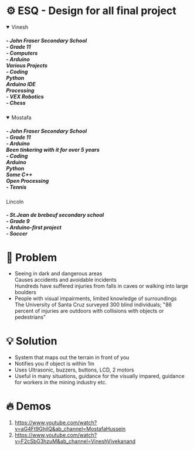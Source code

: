 # ⚙️ ESQ - Design for all final project 
<details open>
  <summary>Vinesh</summary>
<h5>
- John Fraser Secondary School </br>
- Grade 11</br> 
- Computers</br> 
- Arduino </br> 
Various Projects </br>
- Coding</br> 
Python</br> 
Arduino IDE</br> 
Processing </br>  
- VEX Robotics </br>
- Chess 
</h5>
</details>

<details open>
  <summary>Mostafa</summary>
<h5>
- John Fraser Secondary School  </br> 
- Grade 11  </br>
- Arduino </br>
Been tinkering with it for over 5 years </br>
- Coding </br>
Arduino </br>
Python </br>
Some C++ </br>
Open Processing </br>
- Tennis </br>
</h5>
</details>

 <summary>Lincoln</summary>
<h5>
- St.Jean de brebeuf secondary school </br>
- Grade 9 </br>
- Arduino-first project </br>
- Soccer </br>
</h5>
</details>


# 🤔 Problem
- Seeing in dark and dangerous areas</br>
Causes accidents and avoidable incidents </br>
Hundreds have suffered injuries from falls in caves or walking into large boulders</br>
- People with visual impairments, limited knowledge of surroundings</br>
The University of Santa Cruz surveyed 300 blind individuals; "86 percent of injuries are outdoors with collisions with objects or pedestrians”</br>

# 💡 Solution
- System that maps out the terrain in front of you </br>
- Notifies you if object is within 1m </br>
- Uses Ultrasonic, buzzers, buttons, LCD, 2 motors</br>
- Useful in many situations, guidance for the visually impared, guidance for workers in the mining industry etc. </br>

# 🔥 Demos
1. https://www.youtube.com/watch?v=aG4Ft9GhjlQ&ab_channel=MostafaHussein
2. https://www.youtube.com/watch?v=F2cSbG3hzuM&ab_channel=VineshVivekanand

